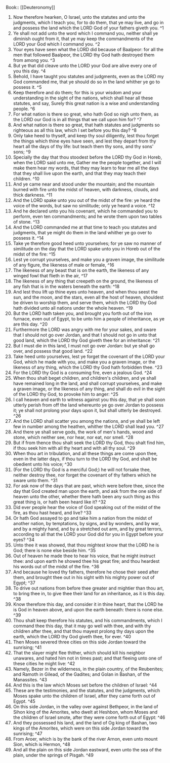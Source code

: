  Book:: [[Deuteronomy]]
 1. Now therefore hearken, O Israel, unto the statutes and unto the judgments, which I teach you, for to do them, that ye may live, and go in and possess the land which the LORD God of your fathers giveth you. ^1
 2. Ye shall not add unto the word which I command you, neither shall ye diminish ought from it, that ye may keep the commandments of the LORD your God which I command you. ^2
 3. Your eyes have seen what the LORD did because of Baalpeor: for all the men that followed Baalpeor, the LORD thy God hath destroyed them from among you. ^3
 4. But ye that did cleave unto the LORD your God are alive every one of you this day. ^4
 5. Behold, I have taught you statutes and judgments, even as the LORD my God commanded me, that ye should do so in the land whither ye go to possess it. ^5
 6. Keep therefore and do them; for this is your wisdom and your understanding in the sight of the nations, which shall hear all these statutes, and say, Surely this great nation is a wise and understanding people. ^6
 7. For what nation is there so great, who hath God so nigh unto them, as the LORD our God is in all things that we call upon him for? ^7
 8. And what nation is there so great, that hath statutes and judgments so righteous as all this law, which I set before you this day? ^8
 9. Only take heed to thyself, and keep thy soul diligently, lest thou forget the things which thine eyes have seen, and lest they depart from thy heart all the days of thy life: but teach them thy sons, and thy sons' sons; ^9
 10. Specially the day that thou stoodest before the LORD thy God in Horeb, when the LORD said unto me, Gather me the people together, and I will make them hear my words, that they may learn to fear me all the days that they shall live upon the earth, and that they may teach their children. ^10
 11. And ye came near and stood under the mountain; and the mountain burned with fire unto the midst of heaven, with darkness, clouds, and thick darkness. ^11
 12. And the LORD spake unto you out of the midst of the fire: ye heard the voice of the words, but saw no similitude; only ye heard a voice. ^12
 13. And he declared unto you his covenant, which he commanded you to perform, even ten commandments; and he wrote them upon two tables of stone. ^13
 14. And the LORD commanded me at that time to teach you statutes and judgments, that ye might do them in the land whither ye go over to possess it. ^14
 15. Take ye therefore good heed unto yourselves; for ye saw no manner of similitude on the day that the LORD spake unto you in Horeb out of the midst of the fire: ^15
 16. Lest ye corrupt yourselves, and make you a graven image, the similitude of any figure, the likeness of male or female, ^16
 17. The likeness of any beast that is on the earth, the likeness of any winged fowl that flieth in the air, ^17
 18. The likeness of any thing that creepeth on the ground, the likeness of any fish that is in the waters beneath the earth: ^18
 19. And lest thou lift up thine eyes unto heaven, and when thou seest the sun, and the moon, and the stars, even all the host of heaven, shouldest be driven to worship them, and serve them, which the LORD thy God hath divided unto all nations under the whole heaven. ^19
 20. But the LORD hath taken you, and brought you forth out of the iron furnace, even out of Egypt, to be unto him a people of inheritance, as ye are this day. ^20
 21. Furthermore the LORD was angry with me for your sakes, and sware that I should not go over Jordan, and that I should not go in unto that good land, which the LORD thy God giveth thee for an inheritance: ^21
 22. But I must die in this land, I must not go over Jordan: but ye shall go over, and possess that good land. ^22
 23. Take heed unto yourselves, lest ye forget the covenant of the LORD your God, which he made with you, and make you a graven image, or the likeness of any thing, which the LORD thy God hath forbidden thee. ^23
 24. For the LORD thy God is a consuming fire, even a jealous God. ^24
 25. When thou shalt beget children, and children's children, and ye shall have remained long in the land, and shall corrupt yourselves, and make a graven image, or the likeness of any thing, and shall do evil in the sight of the LORD thy God, to provoke him to anger: ^25
 26. I call heaven and earth to witness against you this day, that ye shall soon utterly perish from off the land whereunto ye go over Jordan to possess it; ye shall not prolong your days upon it, but shall utterly be destroyed. ^26
 27. And the LORD shall scatter you among the nations, and ye shall be left few in number among the heathen, whither the LORD shall lead you. ^27
 28. And there ye shall serve gods, the work of men's hands, wood and stone, which neither see, nor hear, nor eat, nor smell. ^28
 29. But if from thence thou shalt seek the LORD thy God, thou shalt find him, if thou seek him with all thy heart and with all thy soul. ^29
 30. When thou art in tribulation, and all these things are come upon thee, even in the latter days, if thou turn to the LORD thy God, and shalt be obedient unto his voice; ^30
 31. (For the LORD thy God is a merciful God;) he will not forsake thee, neither destroy thee, nor forget the covenant of thy fathers which he sware unto them. ^31
 32. For ask now of the days that are past, which were before thee, since the day that God created man upon the earth, and ask from the one side of heaven unto the other, whether there hath been any such thing as this great thing is, or hath been heard like it? ^32
 33. Did ever people hear the voice of God speaking out of the midst of the fire, as thou hast heard, and live? ^33
 34. Or hath God assayed to go and take him a nation from the midst of another nation, by temptations, by signs, and by wonders, and by war, and by a mighty hand, and by a stretched out arm, and by great terrors, according to all that the LORD your God did for you in Egypt before your eyes? ^34
 35. Unto thee it was showed, that thou mightest know that the LORD he is God; there is none else beside him. ^35
 36. Out of heaven he made thee to hear his voice, that he might instruct thee: and upon earth he showed thee his great fire; and thou heardest his words out of the midst of the fire. ^36
 37. And because he loved thy fathers, therefore he chose their seed after them, and brought thee out in his sight with his mighty power out of Egypt; ^37
 38. To drive out nations from before thee greater and mightier than thou art, to bring thee in, to give thee their land for an inheritance, as it is this day. ^38
 39. Know therefore this day, and consider it in thine heart, that the LORD he is God in heaven above, and upon the earth beneath: there is none else. ^39
 40. Thou shalt keep therefore his statutes, and his commandments, which I command thee this day, that it may go well with thee, and with thy children after thee, and that thou mayest prolong thy days upon the earth, which the LORD thy God giveth thee, for ever. ^40
 41. Then Moses severed three cities on this side Jordan toward the sunrising; ^41
 42. That the slayer might flee thither, which should kill his neighbor unawares, and hated him not in times past; and that fleeing unto one of these cities he might live: ^42
 43. Namely, Bezer in the wilderness, in the plain country, of the Reubenites; and Ramoth in Gilead, of the Gadites; and Golan in Bashan, of the Manassites. ^43
 44. And this is the law which Moses set before the children of Israel: ^44
 45. These are the testimonies, and the statutes, and the judgments, which Moses spake unto the children of Israel, after they came forth out of Egypt. ^45
 46. On this side Jordan, in the valley over against Bethpeor, in the land of Sihon king of the Amorites, who dwelt at Heshbon, whom Moses and the children of Israel smote, after they were come forth out of Egypt: ^46
 47. And they possessed his land, and the land of Og king of Bashan, two kings of the Amorites, which were on this side Jordan toward the sunrising; ^47
 48. From Aroer, which is by the bank of the river Arnon, even unto mount Sion, which is Hermon, ^48
 49. And all the plain on this side Jordan eastward, even unto the sea of the plain, under the springs of Pisgah. ^49
